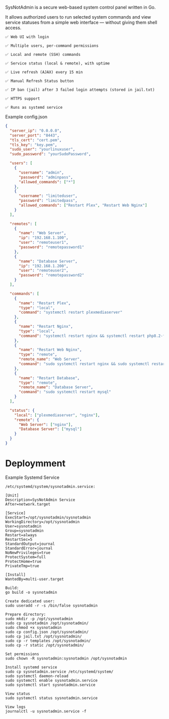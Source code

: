 SysNotAdmin is a secure web-based system control panel written in Go.

It allows authorized users to run selected system commands and view service statuses from a simple web interface — without giving them shell access.

    ✅ Web UI with login

    ✅ Multiple users, per-command permissions

    ✅ Local and remote (SSH) commands

    ✅ Service status (local & remote), with uptime

    ✅ Live refresh (AJAX) every 15 min

    ✅ Manual Refresh Status button

    ✅ IP ban (jail) after 3 failed login attempts (stored in jail.txt)

    ✅ HTTPS support

    ✅ Runs as systemd service

Example config.json
```json
{
  "server_ip": "0.0.0.0",
  "server_port": "8443",
  "tls_cert": "cert.pem",
  "tls_key": "key.pem",
  "sudo_user": "yourlinuxuser",
  "sudo_password": "yourSudoPassword",

  "users": [
    {
      "username": "admin",
      "password": "adminpass",
      "allowed_commands": ["*"]
    },
    {
      "username": "limiteduser",
      "password": "limitedpass",
      "allowed_commands": ["Restart Plex", "Restart Web Nginx"]
    }
  ],

  "remotes": [
    {
      "name": "Web Server",
      "ip": "192.168.1.100",
      "user": "remoteuser1",
      "password": "remotepassword1"
    },
    {
      "name": "Database Server",
      "ip": "192.168.1.200",
      "user": "remoteuser2",
      "password": "remotepassword2"
    }
  ],

  "commands": [
    {
      "name": "Restart Plex",
      "type": "local",
      "command": "systemctl restart plexmediaserver"
    },
    {
      "name": "Restart Nginx",
      "type": "local",
      "command": "systemctl restart nginx && systemctl restart php8.2-fpm"
    },
    {
      "name": "Restart Web Nginx",
      "type": "remote",
      "remote_name": "Web Server",
      "command": "sudo systemctl restart nginx && sudo systemctl restart php8.2-fpm"
    },
    {
      "name": "Restart Database",
      "type": "remote",
      "remote_name": "Database Server",
      "command": "sudo systemctl restart mysql"
    }
  ],

  "status": {
    "local": ["plexmediaserver", "nginx"],
    "remote": {
      "Web Server": ["nginx"],
      "Database Server": ["mysql"]
    }
  }
}
```

Deploymment
====

Example Systemd Service
```
/etc/systemd/system/sysnotadmin.service:

[Unit]
Description=SysNotAdmin Service
After=network.target

[Service]
ExecStart=/opt/sysnotadmin/sysnotadmin
WorkingDirectory=/opt/sysnotadmin
User=sysnotadmin
Group=sysnotadmin
Restart=always
RestartSec=5
StandardOutput=journal
StandardError=journal
NoNewPrivileges=true
ProtectSystem=full
ProtectHome=true
PrivateTmp=true

[Install]
WantedBy=multi-user.target
```

    Build:
    go build -o sysnotadmin

    Create dedicated user:
    sudo useradd -r -s /bin/false sysnotadmin

    Prepare directory:
    sudo mkdir -p /opt/sysnotadmin
    sudo cp sysnotadmin /opt/sysnotadmin/
    sudo chmod +x sysnotadmin
    sudo cp config.json /opt/sysnotadmin/
    sudo cp jail.txt /opt/sysnotadmin/
    sudo cp -r templates /opt/sysnotadmin/
    sudo cp -r static /opt/sysnotadmin/
    
    Set permissions
    sudo chown -R sysnotadmin:sysnotadmin /opt/sysnotadmin

    Install systemd service
    sudo cp sysnotadmin.service /etc/systemd/system/
    sudo systemctl daemon-reload
    sudo systemctl enable sysnotadmin.service
    sudo systemctl start sysnotadmin.service

    View status
    sudo systemctl status sysnotadmin.service

    View logs
    journalctl -u sysnotadmin.service -f


